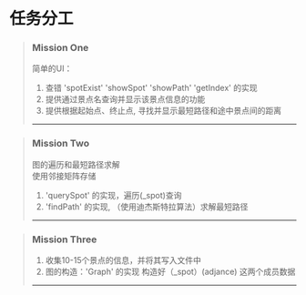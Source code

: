 # 任务分工

> ### Mission One 
> 简单的UI：</br>
> 1. 查错 'spotExist' 'showSpot' 'showPath' 'getIndex' 的实现 </br>
> 2. 提供通过景点名查询并显示该景点信息的功能 </br>
> 3. 提供根据起始点、终止点, 寻找并显示最短路径和途中景点间的距离 </br>
> -----------

> ### Mission Two
> 图的遍历和最短路径求解 </br>
> 使用邻接矩阵存储 </br>
> 1. 'querySpot' 的实现，遍历(\_spot)查询 </br>
> 2. 'findPath' 的实现, （使用迪杰斯特拉算法）求解最短路径 </br>
> -----------


> ### Mission Three 
> 1. 收集10-15个景点的信息，并将其写入文件中 </br>
> 2. 图的构造：'Graph' 的实现     构造好（\_spot）(adjance) 这两个成员数据 </br>
> -----------
